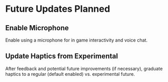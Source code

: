 # Future Updates Planned

## Enable Microphone

Enable using a microphone for in game interactivity and voice chat.

## Update Haptics from Experimental

After feedback and potential future improvements (if necessary), graduate haptics to a regular (default enabled) vs. experimental future.
